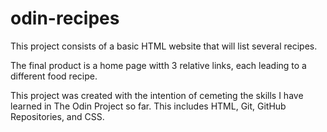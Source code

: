 # odin-recipes
This project consists of a basic HTML website that will list several recipes.

The final product is a home page witth 3 relative links, each leading to a different food recipe.

This project was created with the intention of cemeting the skills I have learned
in The Odin Project so far. This includes HTML, Git, GitHub Repositories, and CSS.
